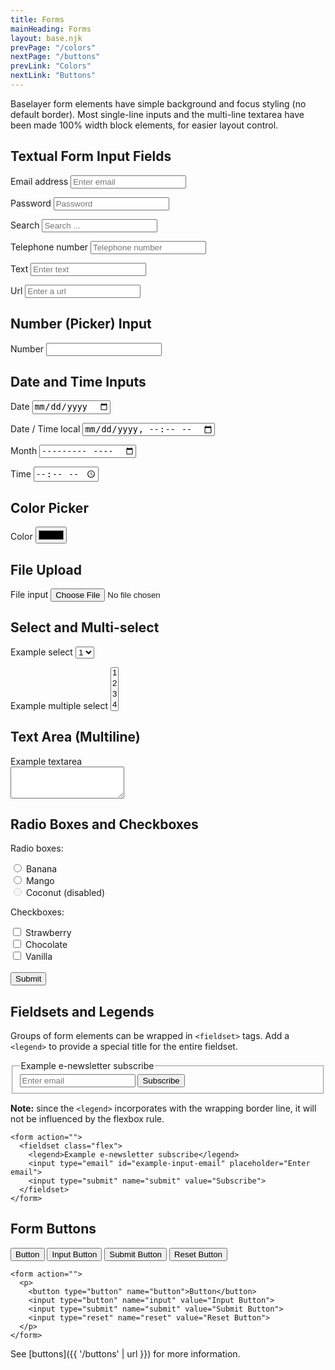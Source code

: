 ```yaml
---
title: Forms
mainHeading: Forms
layout: base.njk
prevPage: "/colors"
nextPage: "/buttons"
prevLink: "Colors"
nextLink: "Buttons"
---
```


Baselayer form elements have simple background and focus styling (no default border). Most single-line inputs and the multi-line textarea have been made 100% width block elements, for easier layout control.

## Textual Form Input Fields

<form action="">
  <p>
    <label for="example-input-email">Email address</label>
    <input type="email" id="example-input-email" name="example" placeholder="Enter email">
  </p>
  <p>
    <label for="example-input-password">Password</label>
    <input type="password" id="example-input-password" name="example" placeholder="Password">
  </p>
  <p>
    <label for="example-input-search">Search</label>
    <input type="search" id="example-input-serach" name="example" placeholder="Search ...">
  </p>
  <p>
    <label for="example-input-tel">Telephone number</label>
    <input type="tel" id="example-input-tel" name="example" placeholder="Telephone number">
  </p>
  <p>
    <label for="example-input-text">Text</label>
    <input type="text" id="example-input-text" name="example" placeholder="Enter text">
  </p>
  <p>
    <label for="example-input-url">Url</label>
    <input type="url" id="example-input-url" name="example" placeholder="Enter a url">
  </p>
</form>

## Number (Picker) Input

<form action="">
  <p>
    <label for="example-input-number">Number</label>
    <input type="number" id="quantity" name="example" min="0" inputmode="numeric" pattern="\d*">
  </p>
</form>

## Date and Time Inputs

<form action="">
  <p>
    <label for="example-input-date">Date</label>
    <input type="date" id="example-input-date" name="example">
  </p>
  <p>
    <label for="example-input-date-time-local">Date / Time local</label>
    <input type="datetime-local" id="example-input-date-time-local" name="example">
  </p>
  <p>
    <label for="example-input-month">Month</label>
    <input type="month" id="example-input-month" name="example">
  </p>
  <p>
    <label for="example-input-time">Time</label>
    <input type="time" id="example-input-time" name="example">
  </p>
</form>

## Color Picker

<form action="">
  <p>
    <label for="example-input-color">Color</label>
    <input type="color" id="example-inupt-color" placeholder="#fff">
  </p>
</form>

## File Upload

<form action="">
  <p>
    <label for="example-input-file">File input</label>
    <input type="file" id="example-input-file" accept="image/png, image/jpeg">
  </p>
</form>

## Select and Multi-select

<form action="">
  <p>
    <label for="example-select1">Example select</label>
    <select id="example-select1">
      <option>1</option>
      <option>2</option>
      <option>3</option>
      <option>4</option>
      <option>5</option>
    </select>
  </p>
  <p>
    <label for="example-select2">Example multiple select</label>
    <select multiple id="example-select2">
      <option>1</option>
      <option>2</option>
      <option>3</option>
      <option>4</option>
      <option>5</option>
    </select>
  </p>
</form>

## Text Area (Multiline)

<form action="" class="mt2">
    <label for="example-textarea">Example textarea</label><br>
    <textarea id="example-textarea" rows="3"></textarea>
</form>

## Radio Boxes and Checkboxes

<form action="">
  <p class="my2">Radio boxes:</p>
  <input type="radio" id="example-radio-1" name="example-radio" value="banana">
  <label for="example-radio-1">Banana</label><br>
  <input type="radio" id="example-radio-2" name="example-radio" value="mango">
  <label for="example-radio-2">Mango</label><br>
  <input type="radio" id="example-radio-3" name="example-radio" value="coconut" disabled>
  <label for="example-radio-3">Coconut (disabled)</label>
  <p class="my2">Checkboxes:</p>
  <input type="checkbox" id="example-check-1" name="example-check-1" value="strawberry">
  <label for="example-check-1"> Strawberry</label><br>
  <input type="checkbox" id="example-check-2" name="example-check-2" value="chocolatte">
  <label for="example-check-2"> Chocolate</label><br>
  <input type="checkbox" id="example-check-3" name="example-check-3" value="vanilla">
  <label for="example-check-3"> Vanilla</label><br><br>
  <input type="submit" value="Submit">
</form>


## Fieldsets and Legends

Groups of form elements can be wrapped in `<fieldset>` tags. Add a `<legend>` to provide a special title for the entire fieldset.

<form action="">
  <fieldset class="flex">
    <legend>Example e-newsletter subscribe</legend>
    <input type="email" id="example-input-email" placeholder="Enter email">
    <input type="submit" name="submit" value="Subscribe">
  </fieldset>
</form>

**Note:** since the `<legend>` incorporates with the wrapping border line, it will not be influenced by the flexbox rule.

```
<form action="">
  <fieldset class="flex">
    <legend>Example e-newsletter subscribe</legend>
    <input type="email" id="example-input-email" placeholder="Enter email">
    <input type="submit" name="submit" value="Subscribe">
  </fieldset>
</form>
```

## Form Buttons

<form action="">
  <p>
    <button type="button" name="button">Button</button>
    <input type="button" name="input" value="Input Button">
    <input type="submit" name="submit" value="Submit Button">
    <input type="reset" name="reset" value="Reset Button">
  </p>
</form>

```
<form action="">
  <p>
    <button type="button" name="button">Button</button>
    <input type="button" name="input" value="Input Button">
    <input type="submit" name="submit" value="Submit Button">
    <input type="reset" name="reset" value="Reset Button">
  </p>
</form>
```

See [buttons]({{ '/buttons' | url }}) for more information.
